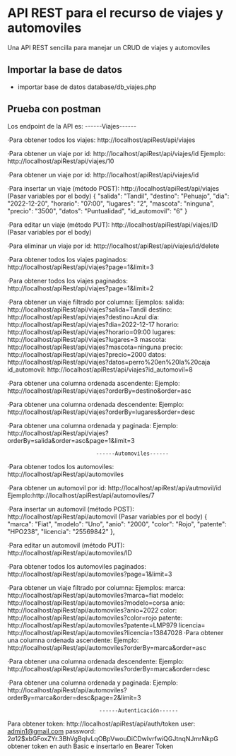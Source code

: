 # API REST para el recurso de viajes y automoviles
Una API REST sencilla para manejar un CRUD de viajes y automoviles

## Importar la base de datos
- importar base de datos database/db_viajes.php


## Prueba con postman
Los endpoint de la API es: 
                                ------Viajes------

·Para obtener todos los viajes: http://localhost/apiRest/api/viajes

·Para obtener un viaje por id: http://localhost/apiRest/api/viajes/id
                            Ejemplo: http://localhost/apiRest/api/viajes/10

·Para obtener un viaje por id: http://localhost/apiRest/api/viajes/id

·Para insertar un viaje (método POST): http://localhost/apiRest/api/viajes
                                (Pasar variables por el body)
                                                {
                                                "salida": "Tandil",
                                                "destino": "Pehuajo",
                                                "dia": "2022-12-20",
                                                "horario": "07:00",
                                                "lugares": "2",
                                                "mascota": "ninguna",
                                                "precio": "3500",
                                                "datos": "Puntualidad",
                                                "id_automovil": "6"
                                                }

·Para editar un viaje (método PUT): http://localhost/apiRest/api/viajes/ID
                                (Pasar variables por el body)

·Para eliminar un viaje por id: http://localhost/apiRest/api/viajes/id/delete

·Para obtener todos los viajes paginados: http://localhost/apiRest/api/viajes?page=1&limit=3

·Para obtener todos los viajes paginados: http://localhost/apiRest/api/viajes?page=1&limit=2

·Para obtener un viaje filtrado por columna:
                            Ejemplos: salida: http://localhost/apiRest/api/viajes?salida=Tandil
                                    destino: http://localhost/apiRest/api/viajes?destino=Azul
                                    día: http://localhost/apiRest/api/viajes?dia=2022-12-17
                                    horario: http://localhost/apiRest/api/viajes?horario=09:00
                                    lugares: http://localhost/apiRest/api/viajes?lugares=3
                                    mascota: http://localhost/apiRest/api/viajes?mascota=ninguna
                                    precio: http://localhost/apiRest/api/viajes?precio=2000
                                    datos: http://localhost/apiRest/api/viajes?datos=perro%20en%20la%20caja
                                    id_automovil: http://localhost/apiRest/api/viajes?id_automovil=8
                                    
·Para obtener una columna ordenada ascendente:
                            Ejemplo: http://localhost/apiRest/api/viajes?orderBy=destino&order=asc

·Para obtener una columna ordenada descendente:
                            Ejemplo: http://localhost/apiRest/api/viajes?orderBy=lugares&order=desc

·Para obtener una columna ordenada y paginada:
                            Ejemplo: http://localhost/apiRest/api/viajes?orderBy=salida&order=asc&page=1&limit=3


                                ------Automoviles------

·Para obtener todos los automoviles: http://localhost/apiRest/api/automoviles

·Para obtener un automovil por id: http://localhost/apiRest/api/autmovil/id
                            Ejemplo:http://localhost/apiRest/api/automoviles/7

·Para insertar un automovil (método POST): http://localhost/apiRest/api/automovil
                                (Pasar variables por el body)
                                        {
                                        "marca": "Fiat",
                                        "modelo": "Uno",
                                        "anio": "2000",
                                        "color": "Rojo",
                                        "patente": "HPO238",
                                        "licencia": "25569842"
                                        },

·Para editar un automovil (método PUT): http://localhost/apiRest/api/automoviles/ID

·Para obtener todos los automoviles paginados: http://localhost/apiRest/api/automoviles?page=1&limit=3

·Para obtener un viaje filtrado por columna:
                            Ejemplos: marca: http://localhost/apiRest/api/automoviles?marca=fiat
                                    modelo: http://localhost/apiRest/api/automoviles?modelo=corsa
                                    anio: http://localhost/apiRest/api/automoviles?anio=2022
                                    color: http://localhost/apiRest/api/automoviles?color=rojo
                                    patente: http://localhost/apiRest/api/automoviles?patente=LMP979
                                    licencia= http://localhost/apiRest/api/automoviles?licencia=13847028
·Para obtener una columna ordenada ascendente:
                            Ejemplo: http://localhost/apiRest/api/automoviles?orderBy=marca&order=asc

·Para obtener una columna ordenada descendente:
                            Ejemplo: http://localhost/apiRest/api/automoviles?orderBy=marca&order=desc

·Para obtener una columna ordenada y paginada:
                            Ejemplo: http://localhost/apiRest/api/automoviles?orderBy=marca&order=desc&page=2&limit=3

                                 ------Autenticación------
                                 
Para obtener token: http://localhost/apiRest/api/auth/token
                    user: admin1@gmail.com
                    password: $2a$12$xbGFoxZYr.3BhVgBqIvLqOBpVwouDiCDwIvrfwiQGJtnqNJmrNkpG
                    obtener token en auth Basic e insertarlo en Bearer Token